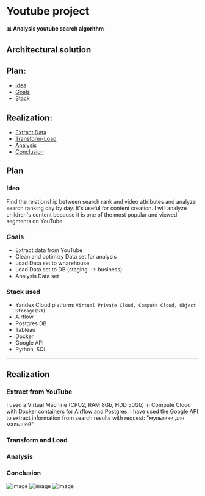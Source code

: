 # Youtube project
**📊  Analysis youtube search algorithm**
## Architectural solution
## Plan:
- [Idea](#idea)
- [Goals](#goals)
- [Stack](#stack-used)
## Realization:
- [Extract Data](#extract-from-youtube)
- [Transform-Load](#transform-and-load)
- [Analysis](#analysis)
- [Conclusion](#conclusion)
## Plan
### Idea
Find the relationship between search rank and video attributes and analyze search ranking day by day. It's useful for content creation.
I will analyze children's content because it is one of the most popular and viewed segments on YouTube.
### Goals
- Extract data from YouTube
- Clean and optimizy Data set for analysis
- Load Data set to wharehouse
- Load Data set to DB (staging --> business)
- Analysis Data set
### Stack used
- Yandex Cloud platform: 
```Virtual Private Cloud, Compute Cloud, Object Storage(S3)``` 
- Airflow
- Postgres DB
- Tableau
- Docker
- Google API
- Python, SQL
---
## Realization
### Extract from YouTube
I used a Virtual Machine (CPU2, RAM 8Gb, HDD 50Gb) in Compute Cloud with Docker containers for Airflow and Postgres.
I have used the [Google API](https://developers.google.com/youtube/v3/docs/search/list) to extract information from search results with request: "мультики для малышей".
### Transform and Load
### Analysis
### Conclusion
![image](images/solution.png)
![image](images/dag.png)
![image](images/postgres%20-%20business.png)
